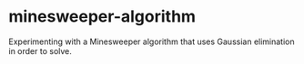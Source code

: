 # minesweeper-algorithm
Experimenting with a Minesweeper algorithm that uses Gaussian elimination in order to solve.
